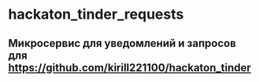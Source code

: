 # hackaton_tinder_requests
## Микросервис для уведомлений и запросов для https://github.com/kirill221100/hackaton_tinder
